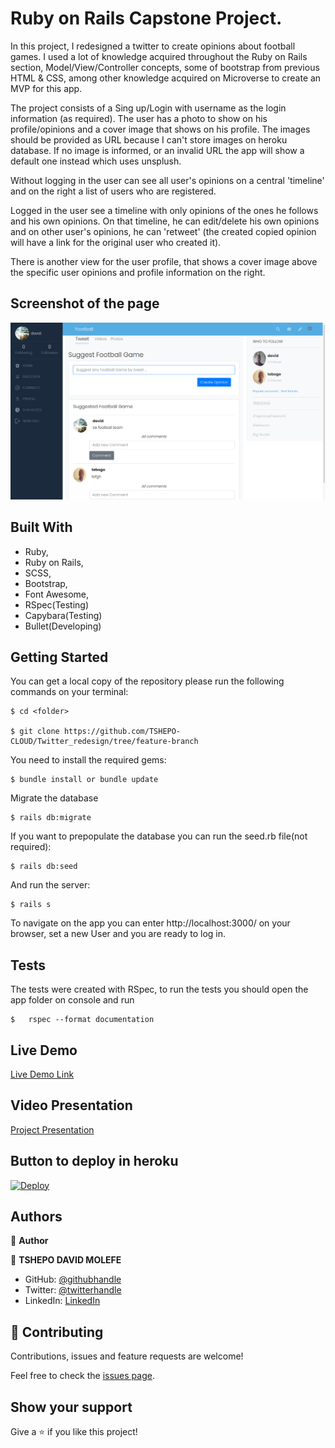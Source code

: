 # Ruby on Rails Capstone Project.

In this project, I redesigned a twitter to create opinions about football games. I used a lot of knowledge acquired throughout the Ruby on Rails section, Model/View/Controller concepts, some of bootstrap from previous HTML & CSS, among other knowledge acquired on Microverse to create an MVP for this app.

The project consists of a Sing up/Login with username as the login information (as required). The user has a photo to show on his profile/opinions and a cover image that shows on his profile. The images should be provided as URL because I can't store images on heroku database. If no image is informed, or an invalid URL the app will show a default one instead which uses unsplush.

Without logging in the user can see all user's opinions on a central 'timeline' and on the right a list of users who are registered. 

Logged in the user see a timeline with only opinions of the ones he follows and his own opinions. On that timeline, he can edit/delete his own opinions and on other user's opinions, he can 'retweet' (the created copied opinion will have a link for the original user who created it).

There is another view for the user profile, that shows a cover image above the specific user opinions and profile information on the right.




## Screenshot of the page
![Screenshot Profile Page](./app/assets/images/frontpage.png)

## Built With

   - Ruby,
   - Ruby on Rails,
   - SCSS,
   - Bootstrap,
   - Font Awesome,
   - RSpec(Testing)
   - Capybara(Testing)
   - Bullet(Developing)

## Getting Started

You can get a local copy of the repository please run the following commands on your terminal:

```
$ cd <folder>

$ git clone https://github.com/TSHEPO-CLOUD/Twitter_redesign/tree/feature-branch
```

You need to install the required gems:

```
$ bundle install or bundle update
```

Migrate the database

```
$ rails db:migrate
```

If you want to prepopulate the database you can run the seed.rb file(not required):

```
$ rails db:seed
```

And run the server:

```
$ rails s
```


To navigate on the app you can enter http://localhost:3000/ on your browser, set a new User and you are ready to log in.

## Tests

The tests were created with RSpec, to run the tests you should open the app folder on console and run 
 
```
$   rspec --format documentation
```
## Live Demo

[Live Demo Link](https://mysterious-falls-70338.herokuapp.com/)

## Video Presentation

[Project Presentation](https://www.loom.com/share/fa6d0c2622314d7ab5d077a80a1a4a69)

## Button to deploy in heroku 

[![Deploy](https://www.herokucdn.com/deploy/button.svg)](https://heroku.com/deploy)


## Authors

👤 **Author**

👤 **TSHEPO DAVID MOLEFE**

- GitHub: [@githubhandle](https://github.com/TSHEPO-CLOUD)
- Twitter: [@twitterhandle](https://twitter.com/tshepomolefem)
- LinkedIn: [LinkedIn](https://www.linkedin.com/in/tshepo-molefe-8153313b)


## 🤝 Contributing

Contributions, issues and feature requests are welcome!

Feel free to check the [issues page](issues/).

## Show your support

Give a ⭐️ if you like this project!
